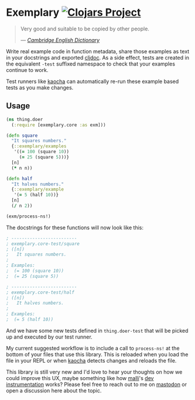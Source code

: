 # Exemplary [![Clojars Project](https://img.shields.io/clojars/v/uk.me.oli/exemplary.svg)](https://clojars.org/uk.me.oli/exemplary)

> Very good and suitable to be copied by other people.
>
> &mdash; <cite>[Cambridge English Dictionary][dict-def]</cite>

Write real example code in function metadata, share those examples as text in your docstrings and exported [cljdoc][]. As a side effect, tests are created in the equivalent `-test` suffixed namespace to check that your examples continue to work.

Test runners like [kaocha][] can automatically re-run these example based tests as you make changes.

## Usage

```clojure
(ns thing.doer
  (:require [exemplary.core :as exm]))

(defn square
  "It squares numbers."
  {::exemplary/examples
   '((= 100 (square 10))
     (= 25 (square 5)))}
  [n]
  (* n n))

(defn half
  "It halves numbers."
  {::exemplary/example
   '(= 5 (half 10))}
  [n]
  (/ n 2))

(exm/process-ns!)
```

The docstrings for these functions will now look like this:

```clojure
; -------------------------
; exemplary.core-test/square
; ([n])
;   It squares numbers.
;
; Examples:
;  (= 100 (square 10))
;  (= 25 (square 5))

; -------------------------
; exemplary.core-test/half
; ([n])
;   It halves numbers.
;
; Examples:
;  (= 5 (half 10))
```

And we have some new tests defined in `thing.doer-test` that will be picked up and executed by our test runner.

My current suggested workflow is to include a call to `process-ns!` at the bottom of your files that use this library. This is reloaded when you load the file in your REPL or when [kaocha][] detects changes and reloads the file.

This library is still very new and I'd love to hear your thoughts on how we could improve this UX, maybe something like how [malli][]'s [dev instrumentation][malli-dev-inst] works? Please feel free to reach out to me on [mastodon][] or open a discussion here about the topic.

[dict-def]: https://dictionary.cambridge.org/dictionary/english/exemplary
[kaocha]: https://github.com/lambdaisland/kaocha
[cljdoc]: https://cljdoc.org/
[malli-dev-inst]: https://github.com/metosin/malli/blob/master/docs/function-schemas.md#development-instrumentation
[malli]: https://github.com/metosin/malli
[mastodon]: https://mastodon.social/@Olical
